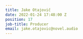 ```yaml
---
title: Jake Otajovič
date: 2022-01-24 17:48:00 Z
position: 17
job-title: Producer
email: jake.otajovic@novel.audio
---
```


